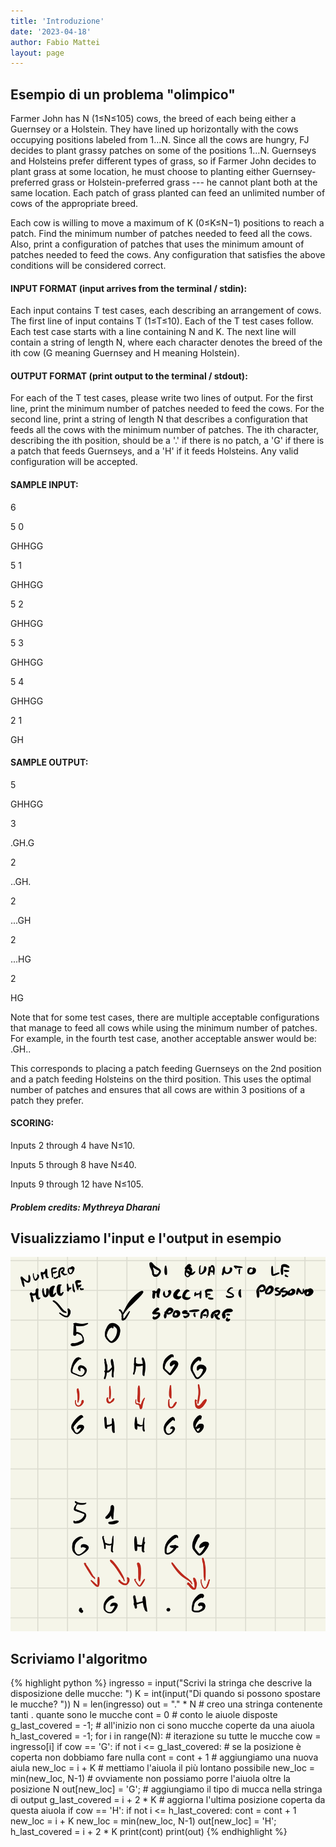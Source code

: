 ```yaml
---
title: 'Introduzione'
date: '2023-04-18'
author: Fabio Mattei
layout: page
---
```


## Esempio di un problema "olimpico"

Farmer John has N (1≤N≤105) cows, the breed of each being either a Guernsey or a Holstein. They have lined up horizontally with the cows occupying positions labeled from 1...N.
Since all the cows are hungry, FJ decides to plant grassy patches on some of the positions 1…N. Guernseys and Holsteins prefer different types of grass, so if Farmer John decides to plant grass at some location, he must choose to planting either Guernsey-preferred grass or Holstein-preferred grass --- he cannot plant both at the same location. Each patch of grass planted can feed an unlimited number of cows of the appropriate breed.

Each cow is willing to move a maximum of K (0≤K≤N−1) positions to reach a patch. Find the minimum number of patches needed to feed all the cows. Also, print a configuration of patches that uses the minimum amount of patches needed to feed the cows. Any configuration that satisfies the above conditions will be considered correct.

#### INPUT FORMAT (input arrives from the terminal / stdin):

Each input contains T test cases, each describing an arrangement of cows. The first line of input contains T (1≤T≤10). Each of the T test cases follow.
Each test case starts with a line containing N and K. The next line will contain a string of length N, where each character denotes the breed of the ith cow (G meaning Guernsey and H meaning Holstein).

#### OUTPUT FORMAT (print output to the terminal / stdout):

For each of the T test cases, please write two lines of output. For the first line, print the minimum number of patches needed to feed the cows. For the second line, print a string of length N that describes a configuration that feeds all the cows with the minimum number of patches. The ith character, describing the ith position, should be a '.' if there is no patch, a 'G' if there is a patch that feeds Guernseys, and a 'H' if it feeds Holsteins. Any valid configuration will be accepted.

#### SAMPLE INPUT:

6

5 0

GHHGG

5 1

GHHGG

5 2

GHHGG

5 3

GHHGG

5 4

GHHGG

2 1

GH

#### SAMPLE OUTPUT:

5

GHHGG

3

.GH.G

2

..GH.

2

...GH

2

...HG

2

HG

Note that for some test cases, there are multiple acceptable configurations that manage to feed all cows while using the minimum number of patches. For example, in the fourth test case, another acceptable answer would be: .GH..

This corresponds to placing a patch feeding Guernseys on the 2nd position and a patch feeding Holsteins on the third position. This uses the optimal number of patches and ensures that all cows are within 3 positions of a patch they prefer.

#### SCORING:

Inputs 2 through 4 have N≤10.

Inputs 5 through 8 have N≤40.

Inputs 9 through 12 have N≤105.

##### Problem credits: Mythreya Dharani


## Visualizziamo l'input e l'output in esempio

![visualizziamo](/images/olimpiadiinformatica/introduzione.jpg)

## Scriviamo l'algoritmo

{% highlight python %}
ingresso = input("Scrivi la stringa che descrive la disposizione delle mucche: ")
K = int(input("Di quando si possono spostare le mucche? "))
N = len(ingresso)
out = "." * N                              # creo una stringa contenente tanti . quante sono le mucche
cont = 0                                   # conto le aiuole disposte
g_last_covered = -1;                       # all'inizio non ci sono mucche coperte da una aiuola
h_last_covered = -1;
for i in range(N):                         # iterazione su tutte le mucche
	cow = ingresso[i]
	if cow == 'G':
		if not i <= g_last_covered:        # se la posizione è coperta non dobbiamo fare nulla
			cont = cont + 1                # aggiungiamo una nuova aiula
			new_loc = i + K                # mettiamo l'aiuola il più lontano possibile
			new_loc = min(new_loc, N-1)    # ovviamente non possiamo porre l'aiuola oltre la posizione N
			out[new_loc] = 'G';            # aggiungiamo il tipo di mucca nella stringa di output
			g_last_covered = i + 2 * K     # aggiorna l'ultima posizione coperta da questa aiuola
	if cow == 'H':
		if not i <= h_last_covered:
			cont = cont + 1
			new_loc = i + K
			new_loc = min(new_loc, N-1)
			out[new_loc] = 'H';
			h_last_covered = i + 2 * K
print(cont)
print(out)
{% endhighlight %}

